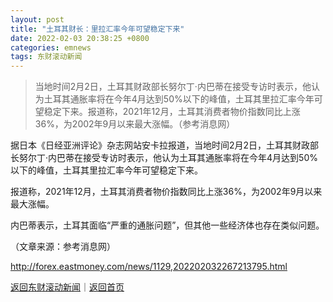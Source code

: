 ```yaml
---
layout: post
title: "土耳其财长：里拉汇率今年可望稳定下来"
date: 2022-02-03 20:38:25 +0800
categories: emnews
tags: 东财滚动新闻
---
```

> 当地时间2月2日，土耳其财政部长努尔丁·内巴蒂在接受专访时表示，他认为土耳其通胀率将在今年4月达到50%以下的峰值，土耳其里拉汇率今年可望稳定下来。报道称，2021年12月，土耳其消费者物价指数同比上涨36%，为2002年9月以来最大涨幅。（参考消息网）

<p>据日本《日经亚洲评论》杂志网站安卡拉报道，当地时间2月2日，土耳其财政部长努尔丁·内巴蒂在接受专访时表示，他认为土耳其通胀率将在今年4月达到50%以下的峰值，土耳其里拉汇率今年可望稳定下来。</p>
 <p>报道称，2021年12月，土耳其消费者物价指数同比上涨36%，为2002年9月以来最大涨幅。</p>
 <p>内巴蒂表示，土耳其面临“严重的通胀问题”，但其他一些经济体也存在类似问题。</p><p class="em_media">（文章来源：参考消息网）</p>

<http://forex.eastmoney.com/news/1129,202202032267213795.html>

[返回东财滚动新闻](//finews.withounder.com/emnews/)｜[返回首页](//finews.withounder.com/)